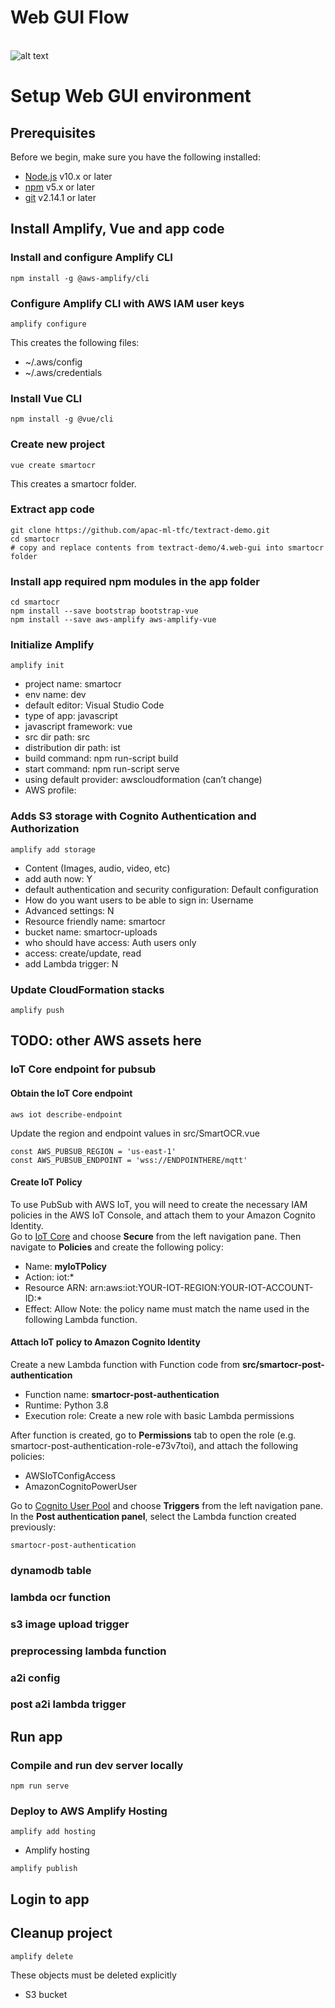 # Web GUI Flow
<br>![alt text ](https://github.com/apac-ml-tfc/textract-demo/blob/master/4.web-gui/webui-flow.png "Service flow") 

# Setup Web GUI environment

## Prerequisites

Before we begin, make sure you have the following installed:

* [Node.js](https://nodejs.org/) v10.x or later
* [npm](https://www.npmjs.com/) v5.x or later
* [git](https://git-scm.com/) v2.14.1 or later

## Install Amplify, Vue and app code

### Install and configure Amplify CLI
```
npm install -g @aws-amplify/cli
```

### Configure Amplify CLI with AWS IAM user keys
```
amplify configure
```
This creates the following files:
* ~/.aws/config
* ~/.aws/credentials

### Install Vue CLI
```
npm install -g @vue/cli
```

### Create new project
```
vue create smartocr
```
This creates a smartocr folder.

### Extract app code 
```
git clone https://github.com/apac-ml-tfc/textract-demo.git
cd smartocr
# copy and replace contents from textract-demo/4.web-gui into smartocr folder
```

### Install app required npm modules in the app folder
```
cd smartocr
npm install --save bootstrap bootstrap-vue
npm install --save aws-amplify aws-amplify-vue
```

### Initialize Amplify
```
amplify init
```
* project name: smartocr
* env name: dev
* default editor: Visual Studio Code
* type of app: javascript
* javascript framework: vue
* src dir path: src
* distribution dir path: ist
* build command: npm run-script build
* start command: npm run-script serve
* using default provider: awscloudformation (can’t change)
* AWS profile: <use appropriate AWS profile>

### Adds S3 storage with Cognito Authentication and Authorization
```
amplify add storage
```
* Content (Images, audio, video, etc)
* add auth now: Y
* default authentication and security configuration: Default configuration
* How do you want users to be able to sign in: Username
* Advanced settings: N
* Resource friendly name: smartocr
* bucket name: smartocr-uploads
* who should have access: Auth users only
* access: create/update, read
* add Lambda trigger: N

### Update CloudFormation stacks
```
amplify push
```

## TODO: other AWS assets here

### IoT Core endpoint for pubsub

#### Obtain the IoT Core endpoint
```
aws iot describe-endpoint
```
Update the region and endpoint values in src/SmartOCR.vue
```
const AWS_PUBSUB_REGION = 'us-east-1'
const AWS_PUBSUB_ENDPOINT = 'wss://ENDPOINTHERE/mqtt'
```
#### Create IoT Policy
To use PubSub with AWS IoT, you will need to create the necessary IAM policies in the AWS IoT Console, and attach them to your Amazon Cognito Identity.
<br/>Go to [IoT Core](https://console.aws.amazon.com/iot/home) and choose <b>Secure</b> from the left navigation pane. Then navigate to <b>Policies</b> and create the following policy:
* Name: <b>myIoTPolicy</b>
* Action: iot:*
* Resource ARN: arn:aws:iot:YOUR-IOT-REGION:YOUR-IOT-ACCOUNT-ID:*
* Effect: Allow
Note: the policy name must match the name used in the following Lambda function.
#### Attach IoT policy to Amazon Cognito Identity
Create a new Lambda function with Function code from <b>src/smartocr-post-authentication</b>
* Function name: <b>smartocr-post-authentication</b>
* Runtime: Python 3.8
* Execution role: Create a new role with basic Lambda permissions

After function is created, go to <b>Permissions</b> tab to open the role (e.g. smartocr-post-authentication-role-e73v7toi), and attach the following policies:
* AWSIoTConfigAccess
* AmazonCognitoPowerUser

Go to [Cognito User Pool](https://console.aws.amazon.com/cognito/users) and choose <b>Triggers</b> from the left navigation pane. In the <b>Post authentication panel</b>, select the Lambda function created previously:
```
smartocr-post-authentication
```

### dynamodb table

### lambda ocr function

### s3 image upload trigger

### preprocessing lambda function

### a2i config

### post a2i lambda trigger

## Run app

### Compile and run dev server locally
```
npm run serve
```

### Deploy to AWS Amplify Hosting
```
amplify add hosting
```
* Amplify hosting
```
amplify publish
```
## Login to app

## Cleanup project
```
amplify delete
```
These objects must be deleted explicitly
* S3 bucket

